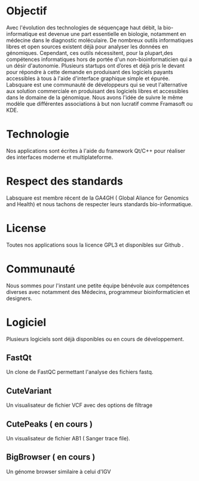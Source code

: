 # Objectif 
Avec l'évolution des technologies de séquençage haut débit, la bio-informatique est devenue une part essentielle en biologie, notamment en médecine dans le diagnostic moléculaire. De nombreux outils informatiques libres et open sources existent déjà pour analyser les 
données en génomiques. Cependant, ces outils nécessitent, pour la plupart,des compétences informatiques hors de portée d'un non-bioinformaticien qui a un désir d'autonomie.
Plusieurs startups ont d’ores et déjà pris le devant pour répondre à cette demande en produisant des logiciels payants accessibles à tous à l'aide d'interface graphique simple et épurée. Labsquare est une communauté de développeurs qui se veut l'alternative aux solution commerciale en produisant des logiciels libres et accessibles dans le domaine de la génomique. Nous avons l'idée de suivre le même modèle que différentes associations à but non lucratif comme Framasoft ou KDE.

# Technologie
Nos applications sont écrites à l'aide du framework Qt/C++ pour réaliser des interfaces moderne et multiplateforme.

# Respect des standards
Labsquare est membre récent de la GA4GH ( Global Aliance for Genomics and Health) et nous tachons de respecter leurs standards bio-informatique.

# License
Toutes nos applications sous la licence GPL3 et disponibles sur Github .

# Communauté
Nous sommes pour l'instant une petite équipe bénévole aux compétences diverses avec notamment des Médecins, programmeur bioinformaticien et designers.

# Logiciel
Plusieurs logiciels sont déjà disponibles ou en cours de développement. 

## FastQt
Un clone de FastQC permettant l'analyse des fichiers fastq. 

## CuteVariant
Un visualisateur de fichier VCF avec des options de filtrage 

## CutePeaks ( en cours )
Un visualisateur de fichier AB1 ( Sanger trace file).

## BigBrowser ( en cours )
Un génome browser similaire à celui d'IGV
